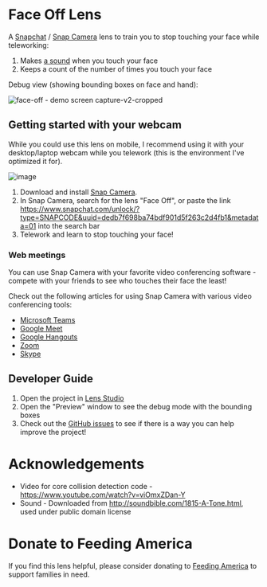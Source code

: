 # Face Off Lens

A [Snapchat](https://www.snapchat.com/) / [Snap Camera](https://snapcamera.snapchat.com/) lens to train you to stop touching your face while teleworking:
1. Makes [a sound](https://www.youtube.com/watch?v=zwT4HTiKba0) when you touch your face
1. Keeps a count of the number of times you touch your face

Debug view (showing bounding boxes on face and hand):

![face-off - demo screen capture-v2-cropped](https://user-images.githubusercontent.com/928045/81720889-007ff580-944d-11ea-9411-0e5af8492eba.gif)

## Getting started with your webcam

While you could use this lens on mobile, I recommend using it with your desktop/laptop webcam while you telework (this is the environment I've optimized it for).

![image](https://user-images.githubusercontent.com/928045/81722835-fa3f4880-944f-11ea-8ca9-c1e6331a94fc.png)

1. Download and install [Snap Camera](https://snapcamera.snapchat.com/).
1. In Snap Camera, search for the lens "Face Off", or paste the link https://www.snapchat.com/unlock/?type=SNAPCODE&uuid=dedb7f698ba74bdf901d5f263c2d4fb1&metadata=01 into the search bar
1. Telework and learn to stop touching your face!

### Web meetings

You can use Snap Camera with your favorite video conferencing software - compete with your friends to see who touches their face the least! 

Check out the following articles for using Snap Camera with various video conferencing tools:
* [Microsoft Teams](https://www.howtogeek.com/667559/how-to-look-like-a-potato-in-a-microsoft-teams-video-conference/)
* [Google Meet](https://support.lensstudio.snapchat.com/hc/en-us/articles/360041102692-How-do-I-use-Snap-Camera-with-Google-Meet-)
* [Google Hangouts](https://support.lensstudio.snapchat.com/hc/en-us/articles/360041102772-How-do-I-use-Snap-Camera-with-Google-Hangout-)
* [Zoom](https://support.lensstudio.snapchat.com/hc/en-us/articles/360041102572-How-do-I-use-Snap-Camera-with-Zoom-)
* [Skype](https://support.lensstudio.snapchat.com/hc/en-us/articles/360041102912-How-do-I-use-Snap-Camera-with-Skype-)

## Developer Guide

1. Open the project in [Lens Studio](https://lensstudio.snapchat.com/)
1. Open the "Preview" window to see the debug mode with the bounding boxes
1. Check out the [GitHub issues](https://github.com/barbeau/face-off-lens/issues) to see if there is a way you can help improve the project!

# Acknowledgements

* Video for core collision detection code - https://www.youtube.com/watch?v=viOmxZDan-Y
* Sound - Downloaded from http://soundbible.com/1815-A-Tone.html, used under public domain license

# Donate to Feeding America

If you find this lens helpful, please consider donating to [Feeding America](https://www.feedingamerica.org/) to support families in need.